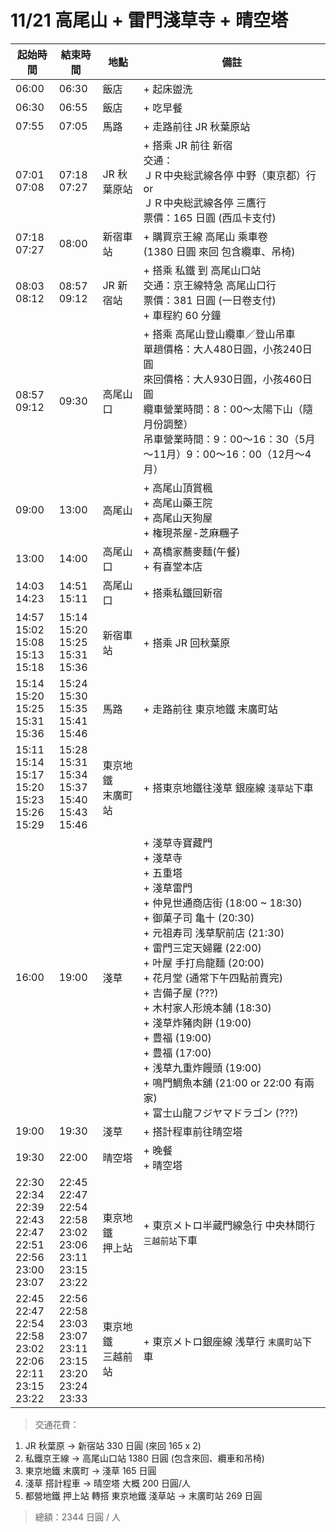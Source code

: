 # 11/21 高尾山 + 雷門淺草寺 + 晴空塔

| 起始時間 | 結束時間 | 地點 | 備註 |
|-|-|-|-|
| 06:00 | 06:30 | 飯店 | + 起床盥洗 |
| 06:30 | 06:55 | 飯店 | + 吃早餐 |
| 07:55 | 07:05 | 馬路 | + 走路前往 JR 秋葉原站 |
| 07:01 <br> 07:08 | 07:18 <br> 07:27 | JR 秋葉原站 | + 搭乘 JR 前往 新宿 <br>交通：<br>ＪＲ中央総武線各停 中野（東京都）行 or<br> ＪＲ中央総武線各停 三鷹行<br>票價：165 日圓 (西瓜卡支付) |
| 07:18 <br> 07:27 | 08:00 | 新宿車站 | + 購買京王線 高尾山 乘車卷<br>(1380 日圓 來回 包含纜車、吊椅) |
| 08:03 <br> 08:12 | 08:57 <br> 09:12 | JR 新宿站 | + 搭乘 私鐵 到 高尾山口站<br>交通：京王線特急 高尾山口行<br>票價：381 日圓 (一日卷支付)<br>+ 車程約 60 分鐘 |
| 08:57 <br> 09:12 | 09:30 | 高尾山口 | + 搭乘 高尾山登山纜車／登山吊車<br>單趟價格：大人480日圓，小孩240日圓<br>來回價格：大人930日圓，小孩460日圓<br>纜車營業時間：8：00～太陽下山（隨月份調整）<br>吊車營業時間：9：00～16：30（5月～11月）9：00～16：00（12月～4月）|
| 09:00 | 13:00 | 高尾山 | + 高尾山頂賞楓<br>+ 高尾山藥王院<br>+ 高尾山天狗屋<br>+ 権現茶屋-芝麻糰子<br> |
| 13:00 | 14:00 | 高尾山口 | + 髙橋家蕎麥麵(午餐)<br>+ 有喜堂本店<br> |
| 14:03 <br> 14:23 | 14:51 <br> 15:11 | 高尾山口 | + 搭乘私鐵回新宿 |
| 14:57 <br> 15:02 <br> 15:08 <br> 15:13 <br> 15:18 | 15:14 <br> 15:20 <br> 15:25 <br> 15:31 <br> 15:36 | 新宿車站 | + 搭乘 JR 回秋葉原 |
| 15:14 <br> 15:20 <br> 15:25 <br> 15:31 <br> 15:36 | 15:24 <br> 15:30 <br> 15:35 <br> 15:41 <br> 15:46 | 馬路 | + 走路前往 東京地鐵 末廣町站 |
| 15:11 <br> 15:14 <br> 15:17 <br> 15:20 <br> 15:23 <br> 15:26 <br> 15:29 | 15:28 <br> 15:31 <br> 15:34 <br> 15:37 <br> 15:40 <br> 15:43 <br> 15:46 | 東京地鐵<br>末廣町站 | + 搭東京地鐵往淺草 銀座線 `淺草站`下車 |
| 16:00 | 19:00 | 淺草 | + 淺草寺寶藏門<br>+ 淺草寺<br>+ 五重塔<br>+ 淺草雷門<br>+ 仲見世通商店街 (18:00 ~ 18:30)<br>+ 御菓子司 亀十 (20:30)<br>+ 元祖寿司 浅草駅前店 (21:30)<br>+ 雷門三定天婦羅 (22:00)<br>+ 叶屋 手打烏龍麵 (20:00)<br>+ 花月堂 (通常下午四點前賣完)<br>+ 吉備子屋 (???)<br>+ 木村家人形焼本舗 (18:30)<br>+ 淺草炸豬肉餅 (19:00)<br>+ 豊福 (19:00)<br>+ 豊福 (17:00)<br>+ 浅草九重炸饅頭 (19:00)<br>+ 鳴門鯛魚本舖 (21:00 or 22:00 有兩家)<br>+ 富士山龍フジヤマドラゴン (???) |
| 19:00 | 19:30 | 淺草 | + 搭計程車前往晴空塔 |
| 19:30 | 22:00 | 晴空塔 | + 晚餐<br>+ 晴空塔 |
| 22:30<br>22:34<br>22:39<br>22:43<br>22:47<br>22:51<br>22:56<br>23:00<br>23:07 | 22:45<br>22:47<br>22:54<br>22:58<br>23:02<br>23:06<br>23:11<br>23:15<br>23:22 | 東京地鐵<br>押上站 | + 東京メトロ半蔵門線急行 中央林間行 `三越前站`下車 |
| 22:45<br>22:47<br>22:54<br>22:58<br>23:02<br>22:06<br>22:11<br>23:15<br>23:22 | 22:56<br>22:58<br>23:03<br>23:07<br>23:11<br>23:15<br>23:20<br>23:24<br>23:33 | 東京地鐵<br>三越前站 | + 東京メトロ銀座線 浅草行 `末廣町站`下車 |

>交通花費：
1. JR 秋葉原 -> 新宿站 330 日圓 (來回 165 x 2)
2. 私鐵京王線 -> 高尾山口站 1380 日圓 (包含來回、纜車和吊椅)
3. 東京地鐵 末廣町 -> 淺草 165 日圓
4. 淺草 搭計程車 -> 晴空塔 大概 200 日圓/人
5. 都營地鐵 押上站 轉搭 東京地鐵 淺草站 -> 末廣町站 269 日圓

>總額：2344 日圓 / 人
